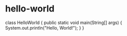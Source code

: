 # hello-world

class HelloWorld {
  public static void main(String[] args) {
    System.out.println("Hello, World!");
  }
}
